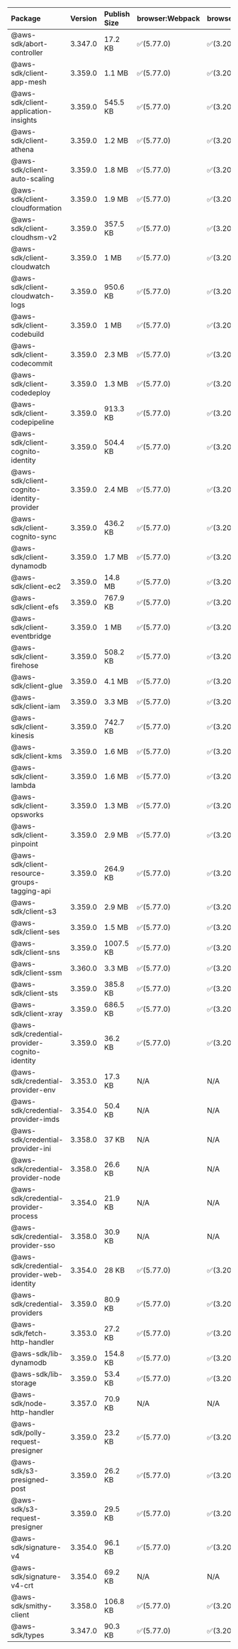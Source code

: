 | Package | Version | Publish Size | browser:Webpack | browser:Rollup | browser:EsBuild |
| :------ | :------ | :----------- | :------ | :----- | :------- |
|@aws-sdk/abort-controller|3.347.0|17.2 KB|✅(5.77.0)|✅(3.20.2)|✅(0.17.15)|
|@aws-sdk/client-app-mesh|3.359.0|1.1 MB|✅(5.77.0)|✅(3.20.2)|✅(0.17.15)|
|@aws-sdk/client-application-insights|3.359.0|545.5 KB|✅(5.77.0)|✅(3.20.2)|✅(0.17.15)|
|@aws-sdk/client-athena|3.359.0|1.2 MB|✅(5.77.0)|✅(3.20.2)|✅(0.17.15)|
|@aws-sdk/client-auto-scaling|3.359.0|1.8 MB|✅(5.77.0)|✅(3.20.2)|✅(0.17.15)|
|@aws-sdk/client-cloudformation|3.359.0|1.9 MB|✅(5.77.0)|✅(3.20.2)|✅(0.17.15)|
|@aws-sdk/client-cloudhsm-v2|3.359.0|357.5 KB|✅(5.77.0)|✅(3.20.2)|✅(0.17.15)|
|@aws-sdk/client-cloudwatch|3.359.0|1 MB|✅(5.77.0)|✅(3.20.2)|✅(0.17.15)|
|@aws-sdk/client-cloudwatch-logs|3.359.0|950.6 KB|✅(5.77.0)|✅(3.20.2)|✅(0.17.15)|
|@aws-sdk/client-codebuild|3.359.0|1 MB|✅(5.77.0)|✅(3.20.2)|✅(0.17.15)|
|@aws-sdk/client-codecommit|3.359.0|2.3 MB|✅(5.77.0)|✅(3.20.2)|✅(0.17.15)|
|@aws-sdk/client-codedeploy|3.359.0|1.3 MB|✅(5.77.0)|✅(3.20.2)|✅(0.17.15)|
|@aws-sdk/client-codepipeline|3.359.0|913.3 KB|✅(5.77.0)|✅(3.20.2)|✅(0.17.15)|
|@aws-sdk/client-cognito-identity|3.359.0|504.4 KB|✅(5.77.0)|✅(3.20.2)|✅(0.17.15)|
|@aws-sdk/client-cognito-identity-provider|3.359.0|2.4 MB|✅(5.77.0)|✅(3.20.2)|✅(0.17.15)|
|@aws-sdk/client-cognito-sync|3.359.0|436.2 KB|✅(5.77.0)|✅(3.20.2)|✅(0.17.15)|
|@aws-sdk/client-dynamodb|3.359.0|1.7 MB|✅(5.77.0)|✅(3.20.2)|✅(0.17.15)|
|@aws-sdk/client-ec2|3.359.0|14.8 MB|✅(5.77.0)|✅(3.20.2)|✅(0.17.15)|
|@aws-sdk/client-efs|3.359.0|767.9 KB|✅(5.77.0)|✅(3.20.2)|✅(0.17.15)|
|@aws-sdk/client-eventbridge|3.359.0|1 MB|✅(5.77.0)|✅(3.20.2)|✅(0.17.15)|
|@aws-sdk/client-firehose|3.359.0|508.2 KB|✅(5.77.0)|✅(3.20.2)|✅(0.17.15)|
|@aws-sdk/client-glue|3.359.0|4.1 MB|✅(5.77.0)|✅(3.20.2)|✅(0.17.15)|
|@aws-sdk/client-iam|3.359.0|3.3 MB|✅(5.77.0)|✅(3.20.2)|✅(0.17.15)|
|@aws-sdk/client-kinesis|3.359.0|742.7 KB|✅(5.77.0)|✅(3.20.2)|✅(0.17.15)|
|@aws-sdk/client-kms|3.359.0|1.6 MB|✅(5.77.0)|✅(3.20.2)|✅(0.17.15)|
|@aws-sdk/client-lambda|3.359.0|1.6 MB|✅(5.77.0)|✅(3.20.2)|✅(0.17.15)|
|@aws-sdk/client-opsworks|3.359.0|1.3 MB|✅(5.77.0)|✅(3.20.2)|✅(0.17.15)|
|@aws-sdk/client-pinpoint|3.359.0|2.9 MB|✅(5.77.0)|✅(3.20.2)|✅(0.17.15)|
|@aws-sdk/client-resource-groups-tagging-api|3.359.0|264.9 KB|✅(5.77.0)|✅(3.20.2)|✅(0.17.15)|
|@aws-sdk/client-s3|3.359.0|2.9 MB|✅(5.77.0)|✅(3.20.2)|✅(0.17.15)|
|@aws-sdk/client-ses|3.359.0|1.5 MB|✅(5.77.0)|✅(3.20.2)|✅(0.17.15)|
|@aws-sdk/client-sns|3.359.0|1007.5 KB|✅(5.77.0)|✅(3.20.2)|✅(0.17.15)|
|@aws-sdk/client-ssm|3.360.0|3.3 MB|✅(5.77.0)|✅(3.20.2)|✅(0.17.15)|
|@aws-sdk/client-sts|3.359.0|385.8 KB|✅(5.77.0)|✅(3.20.2)|✅(0.17.15)|
|@aws-sdk/client-xray|3.359.0|686.5 KB|✅(5.77.0)|✅(3.20.2)|✅(0.17.15)|
|@aws-sdk/credential-provider-cognito-identity|3.359.0|36.2 KB|✅(5.77.0)|✅(3.20.2)|✅(0.17.15)|
|@aws-sdk/credential-provider-env|3.353.0|17.3 KB|N/A|N/A|N/A|
|@aws-sdk/credential-provider-imds|3.354.0|50.4 KB|N/A|N/A|N/A|
|@aws-sdk/credential-provider-ini|3.358.0|37 KB|N/A|N/A|N/A|
|@aws-sdk/credential-provider-node|3.358.0|26.6 KB|N/A|N/A|N/A|
|@aws-sdk/credential-provider-process|3.354.0|21.9 KB|N/A|N/A|N/A|
|@aws-sdk/credential-provider-sso|3.358.0|30.9 KB|N/A|N/A|N/A|
|@aws-sdk/credential-provider-web-identity|3.354.0|28 KB|✅(5.77.0)|✅(3.20.2)|✅(0.17.15)|
|@aws-sdk/credential-providers|3.359.0|80.9 KB|✅(5.77.0)|✅(3.20.2)|✅(0.17.15)|
|@aws-sdk/fetch-http-handler|3.353.0|27.2 KB|✅(5.77.0)|✅(3.20.2)|✅(0.17.15)|
|@aws-sdk/lib-dynamodb|3.359.0|154.8 KB|✅(5.77.0)|✅(3.20.2)|✅(0.17.15)|
|@aws-sdk/lib-storage|3.359.0|53.4 KB|✅(5.77.0)|✅(3.20.2)|✅(0.17.15)|
|@aws-sdk/node-http-handler|3.357.0|70.9 KB|N/A|N/A|N/A|
|@aws-sdk/polly-request-presigner|3.359.0|23.2 KB|✅(5.77.0)|✅(3.20.2)|✅(0.17.15)|
|@aws-sdk/s3-presigned-post|3.359.0|26.2 KB|✅(5.77.0)|✅(3.20.2)|✅(0.17.15)|
|@aws-sdk/s3-request-presigner|3.359.0|29.5 KB|✅(5.77.0)|✅(3.20.2)|✅(0.17.15)|
|@aws-sdk/signature-v4|3.354.0|96.1 KB|✅(5.77.0)|✅(3.20.2)|✅(0.17.15)|
|@aws-sdk/signature-v4-crt|3.354.0|69.2 KB|N/A|N/A|N/A|
|@aws-sdk/smithy-client|3.358.0|106.8 KB|✅(5.77.0)|✅(3.20.2)|✅(0.17.15)|
|@aws-sdk/types|3.347.0|90.3 KB|✅(5.77.0)|✅(3.20.2)|✅(0.17.15)|
